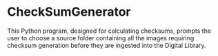 # CheckSumGenerator
This Python program, designed for calculating checksums, prompts the user to choose a source folder containing all the images requiring checksum generation before they are ingested into the Digital Library. 
